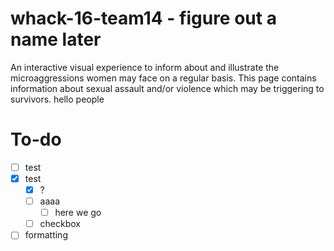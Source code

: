 # whack-16-team14 - figure out a name later
An interactive visual experience to inform about and illustrate the microaggressions women may face on a regular basis.
This page contains information about sexual assault and/or violence which may be triggering to survivors.
hello people
# To-do
- [ ] test
- [x] test
    - [x] ? 
    - [ ] aaaa
      - [ ] here we go
    - [ ] checkbox
- [ ] formatting
